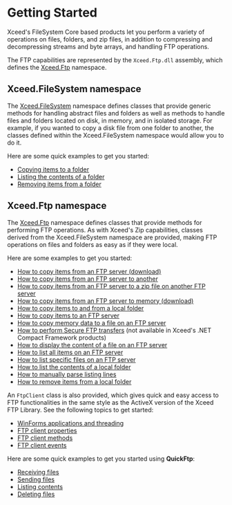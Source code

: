# Getting Started

Xceed's FileSystem Core based products let you perform a variety of operations on files, folders, and zip files, in addition to compressing and decompressing streams and byte arrays, and handling FTP operations.

The FTP capabilities are represented by the `Xceed.Ftp.dll` assembly, which defines the [Xceed.Ftp](/ftp/basic-concepts/ftp-capabilities/overview) namespace.

## Xceed.FileSystem namespace

The [Xceed.FileSystem](/ftp/basic-concepts/xceed-filesystem-core/overview) namespace defines classes that provide generic methods for handling abstract files and folders as well as methods to handle files and folders located on disk, in memory, and in isolated storage. For example, if you wanted to copy a disk file from one folder to another, the classes defined within the Xceed.FileSystem namespace would allow you to do it.

Here are some quick examples to get you started:

- [Copying items to a folder](/ftp/basic-concepts/xceed-filesystem-core/copy-items-folder)
- [Listing the contents of a folder](/ftp/basic-concepts/xceed-filesystem-core/listing-content-folder)
- [Removing items from a folder](/ftp/basic-concepts/xceed-filesystem-core/remove-item-folder)

## Xceed.Ftp namespace

The [Xceed.Ftp](/ftp/basic-concepts/ftp-capabilities/overview) namespace defines classes that provide methods for performing FTP operations. As with Xceed's Zip capabilities, classes derived from the Xceed.FileSystem namespace are provided, making FTP operations on files and folders as easy as if they were local.

Here are some examples to get you started:

- [How to copy items from an FTP server (download)](/ftp/basic-concepts/ftp-capabilities/ftp-using-filesystem-interface/copy-item-from-ftp)
- [How to copy items from an FTP server to another](/ftp/code-snippets/working-with-classes-from-filesystem/file03)
- [How to copy items from an FTP server to a zip file on another FTP server](/ftp/code-snippets/working-with-classes-from-filesystem/file04)
- [How to copy items from an FTP server to memory (download)](/ftp/code-snippets/working-with-classes-from-filesystem/file05)
- [How to copy items to and from a local folder](/ftp/code-snippets/working-with-classes-from-filesystem/file06)
- [How to copy items to an FTP server](/ftp/basic-concepts/ftp-capabilities/ftp-using-filesystem-interface/copy-item-to-ftp)
- [How to copy memory data to a file on an FTP server](/ftp/code-snippets/working-with-classes-from-filesystem/file08)
- [How to perform Secure FTP transfers](/ftp/basic-concepts/ftp-capabilities/secure-ftp) (not available in Xceed's .NET Compact Framework products)
- [How to display the content of a file on an FTP server](/ftp/basic-concepts/ftp-capabilities/ftp-using-filesystem-interface/display-content-of-file)
- [How to list all items on an FTP server](/ftp/basic-concepts/ftp-capabilities/ftp-using-filesystem-interface/list-all-item-on-ftp)
- [How to list specific files on an FTP server](/ftp/code-snippets/working-with-classes-from-filesystem/file11)
- [How to list the contents of a local folder](/ftp/code-snippets/working-with-classes-from-filesystem/file12)
- [How to manually parse listing lines](/ftp/code-snippets/working-with-classes-from-filesystem/file13)
- [How to remove items from a local folder](/ftp/code-snippets/working-with-classes-from-filesystem/file14)

An `FtpClient` class is also provided, which gives quick and easy access to FTP functionalities in the same style as the ActiveX version of the Xceed FTP Library. See the following topics to get started:

- [WinForms applications and threading](/ftp/basic-concepts/ftp-capabilities/ftp-client-interface/winform-apps-threading)
- [FTP client properties](/ftp/basic-concepts/ftp-capabilities/ftp-client-interface/ftp-client-properties)
- [FTP client methods](/ftp/basic-concepts/ftp-capabilities/ftp-client-interface/ftp-client-methods)
- [FTP client events](/ftp/basic-concepts/ftp-capabilities/ftp-client-interface/ftp-client-events)

Here are some quick examples to get you started using **QuickFtp**:

- [Receiving files](/ftp/code-snippets/working-with-quickftp-class/file01)
- [Sending files](/ftp/code-snippets/working-with-quickftp-class/file02)
- [Listing contents](/ftp/code-snippets/working-with-quickftp-class/file03)
- [Deleting files](/ftp/code-snippets/working-with-quickftp-class/file04)

